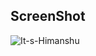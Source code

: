 ## ScreenShot
![It-s-Himanshu](https://github.com/himxnshutripathi/personalportfolio/assets/55108251/64851353-f933-4e63-9c5a-2371247a4099)
